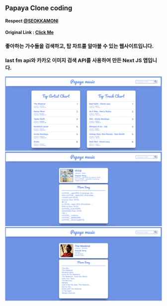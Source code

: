 ## Papaya Clone coding
#### Respect [@SEOKKAMONI](https://github.com/SEOKKAMONI)  
#### Original Link : [Click Me](https://github.com/SEOKKAMONI/Music-service-Web)

### 좋아하는 가수들을 검색하고, 탑 차트를 알아볼 수 있는 웹사이트입니다.
### last fm api와 카카오 이미지 검색 API를 사용하여 만든 Next JS 앱입니다.
<img src='./introduce/3.png' />
<img src='./introduce/2.png' />
<img src='./introduce/1.png' />